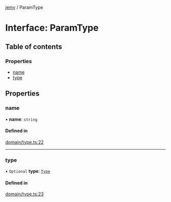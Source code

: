 [jemv](../README.md) / ParamType

# Interface: ParamType

## Table of contents

### Properties

- [name](ParamType.md#name)
- [type](ParamType.md#type)

## Properties

### name

• **name**: `string`

#### Defined in

[domain/type.ts:22](https://github.com/FlavioLionelRita/typ3s/blob/e58e635/src/lib/domain/type.ts#L22)

___

### type

• `Optional` **type**: [`Type`](../classes/Type.md)

#### Defined in

[domain/type.ts:23](https://github.com/FlavioLionelRita/typ3s/blob/e58e635/src/lib/domain/type.ts#L23)
